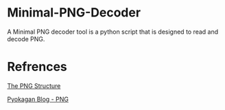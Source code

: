 # Minimal-PNG-Decoder
 A Minimal PNG decoder tool is a python script that is designed to read and decode PNG.



# Refrences 

[The PNG Structure](https://www.w3.org/TR/PNG-Structure.html)

[Pyokagan Blog - PNG](https://pyokagan.name/blog/2019-10-14-png)
